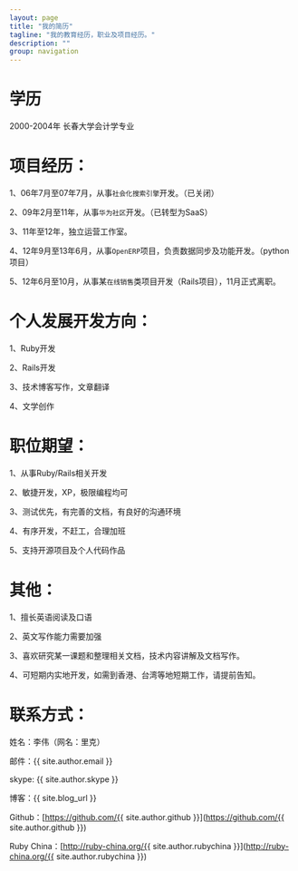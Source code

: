 ```yaml
---
layout: page
title: "我的简历"
tagline: "我的教育经历，职业及项目经历。"
description: ""
group: navigation
---
```



# 学历

2000-2004年 长春大学会计学专业


# 项目经历：

1、06年7月至07年7月，从事`社会化搜索引擎`开发。（已关闭）

2、09年2月至11年，从事`华为社区`开发。（已转型为SaaS）

3、11年至12年，独立运营工作室。

4、12年9月至13年6月，从事`OpenERP`项目，负责数据同步及功能开发。（python项目）

5、12年6月至10月，从事某`在线销售`类项目开发（Rails项目），11月正式离职。


# 个人发展开发方向：

1、Ruby开发

2、Rails开发

3、技术博客写作，文章翻译

4、文学创作


# 职位期望：

1、从事Ruby/Rails相关开发

2、敏捷开发，XP，极限编程均可

3、测试优先，有完善的文档，有良好的沟通环境

4、有序开发，不赶工，合理加班

5、支持开源项目及个人代码作品


# 其他：

1、擅长英语阅读及口语

2、英文写作能力需要加强

3、喜欢研究某一课题和整理相关文档，技术内容讲解及文档写作。

4、可短期内实地开发，如需到香港、台湾等地短期工作，请提前告知。



# 联系方式：

姓名：李伟（网名：里克）

邮件：{{ site.author.email }}

skype: {{ site.author.skype }}

博客：{{ site.blog_url }}

Github：[https://github.com/{{ site.author.github }}](https://github.com/{{ site.author.github }})

Ruby China：[http://ruby-china.org/{{ site.author.rubychina }}](http://ruby-china.org/{{ site.author.rubychina }})
